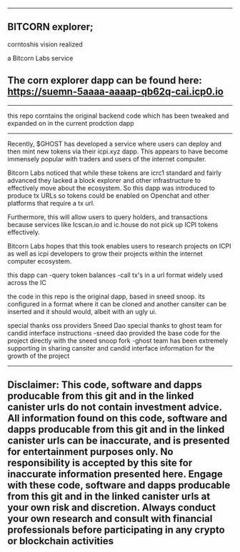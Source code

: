 ------------------
BITCORN explorer;
-----------------
corntoshis vision realized

a Bitcorn Labs service

The corn explorer dapp can be found here:
https://suemn-5aaaa-aaaap-qb62q-cai.icp0.io
----------------------
***
this repo corntains the original backend code which has been tweaked and expanded on in the current prodction dapp
***
Recently, $GHOST has developed a service where users can deploy and then mint new tokens via their icpi.xyz dapp. This appears to have become immensely popular with traders and users of the internet computer.

Bitcorn Labs noticed that while these tokens are icrc1 standard and fairly advanced they lacked a block explorer and other infrastructure to effectively move about the ecosystem. So this dapp was introduced to produce tx URLs so tokens could be enabled on Openchat and other platforms that require a tx url.

Furthermore, this will allow users to query holders, and transactions because services like Icscan.io and ic.house do not pick up ICPI tokens effectively.

Bitcorn Labs hopes that this took enables users to research projects on ICPI as well as icpi developers to grow their projects within the internet computer ecosystem.

this dapp can 
-query token balances
-call tx's in a url format widely used across the IC

the code in this repo is the original dapp, based in sneed snoop. its configured in a format where it can be cloned and another cansiter can be inserted and it should would, albeit with an ugly ui. 

special thanks oss providers  Sneed Dao
special thanks to ghost team for candid interface instructions
-sneed dao provided the base code for the project directly with the sneed snoop fork
-ghost team has been extremely supporting in sharing cansiter and candid interface information for the growth of the project


-------------------
Disclaimer: This code, software and dapps producable from this git and in the linked canister urls do not contain investment advice. All information found on this code, software and dapps producable from this git and in the linked canister urls can be inaccurate, and is presented for entertainment purposes only. No responsibility is accepted by this site for inaccurate information presented here. Engage with these code, software and dapps producable from this git and in the linked canister urls at your own risk and discretion. Always conduct your own research and consult with financial professionals before participating in any crypto or blockchain activities
-------------------
